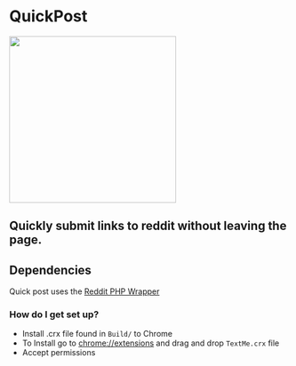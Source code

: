 # QuickPost #
<img src="http://findicons.com/files/icons/2779/simple_icons/512/reddit_512_black.png" height="300" width="300">

## Quickly submit links to reddit without leaving the page.

## Dependencies
Quick post uses the [Reddit PHP Wrapper](https://github.com/jcleblanc/reddit-php-sdk)

### How do I get set up? ###

* Install .crx file found in `Build/` to Chrome
* To Install go to <chrome://extensions> and drag and drop `TextMe.crx` file
* Accept permissions
